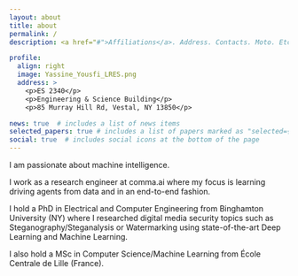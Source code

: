 ```yaml
---
layout: about
title: about
permalink: /
description: <a href="#">Affiliations</a>. Address. Contacts. Moto. Etc.

profile:
  align: right
  image: Yassine_Yousfi_LRES.png
  address: >
    <p>ES 2340</p>
    <p>Engineering & Science Building</p>
    <p>85 Murray Hill Rd, Vestal, NY 13850</p>

news: true  # includes a list of news items
selected_papers: true # includes a list of papers marked as "selected={true}"
social: true  # includes social icons at the bottom of the page
---
```


I am passionate about machine intelligence. 

I work as a research engineer at comma.ai where my focus is learning driving agents from data and in an end-to-end fashion.

I hold a PhD in Electrical and Computer Engineering from Binghamton University (NY) where I researched digital media security topics such as Steganography/Steganalysis or Watermarking using state-of-the-art Deep Learning and Machine Learning. 

I also hold a MSc in Computer Science/Machine Learning from École Centrale de Lille (France).

